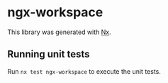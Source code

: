 # ngx-workspace

This library was generated with [Nx](https://nx.dev).

## Running unit tests

Run `nx test ngx-workspace` to execute the unit tests.

